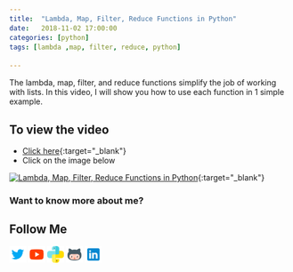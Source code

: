 ```yaml
---
title:  "Lambda, Map, Filter, Reduce Functions in Python"
date:   2018-11-02 17:00:00
categories: [python]
tags: [lambda ,map, filter, reduce, python]

---
```


The lambda, map, filter, and reduce functions simplify the job of working with lists.  In this video, I will show you how to use each function in 1 simple example.


## To view the video
* [Click here](https://youtu.be/w1Iy02rRdE4){:target="_blank"}
* Click on the image below

[![Lambda, Map, Filter, Reduce Functions in Python](http://img.youtube.com/vi/w1Iy02rRdE4/0.jpg)](http://www.youtube.com/watch?v=w1Iy02rRdE4){:target="_blank"}

### Want to know more about me?
## Follow Me
<a href="https://twitter.com/_bhaveshbhatt" target="_blank"><img class="ai-subscribed-social-icon" src="/assets/images/tw.png" width="30"></a>
<a href="https://www.youtube.com/bhaveshbhatt8791/" target="_blank"><img class="ai-subscribed-social-icon" src="/assets/images/ytb.png" width="30"></a>
<a href="https://www.youtube.com/PythonTricks/" target="_blank"><img class="ai-subscribed-social-icon" src="/assets/images/python_logo.png" width="30"></a>
<a href="https://github.com/bhattbhavesh91" target="_blank"><img class="ai-subscribed-social-icon" src="/assets/images/gthb.png" width="30"></a>
<a href="https://www.linkedin.com/in/bhattbhavesh91/" target="_blank"><img class="ai-subscribed-social-icon" src="/assets/images/lnkdn.png" width="30"></a>
